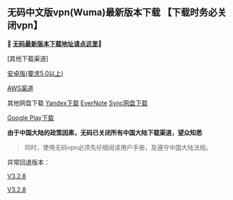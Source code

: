 ## 无码中文版vpn(Wuma)最新版本下载 【下载时务必关闭vpn】
**🔴 [无码最新版本下载地址请点这里](http://t.cn/EPdvrsx)🔴**


[其他下载渠道]

[安卓版(要求5.0以上)](http://176.122.135.123/new/wuma-3.3.4-git.apk) 

[AWS渠道](https://dl0tgz6ee3upo.cloudfront.net/production/app/builds/030/712/275/original/6d961ae39b20a2cdb871da0c4570d9ca/wuma-3.3.4-git.apk)


其他网盘下载
[Yandex下载](https://yadi.sk/d/tkXnuEg4chnsSQ) 
[EverNote](https://www.evernote.com/shard/s633/sh/17fd5af8-d26e-4c78-8f68-23ce9109486b/f5a5f18264046566d4a4a2f17b00aee2) 
[Sync网盘下载](https://ln.sync.com/dl/9c3f10be0/7ihrejim-xtwzcczk-udqw-cxxrnxji) 

[Google Play下载](https://play.google.com/store/apps/details?id=com.muma.pn) 

**由于中国大陆的政策因素，无码已关闭所有中国大陆下载渠道，望众知悉**
> 同时，使用无码vpn必须先仔细阅读用户手册，及遵守中国大陆法规。




异常回退版本：

[V3.2.8](http://t.cn/Rs4voj2)

[V3.2.8](https://dl0tgz6ee3upo.cloudfront.net/production/app/builds/029/916/046/original/e3ce000a8e429b6081f5f57fa9e645fe/Wuma-git-3.2.8.apk)
